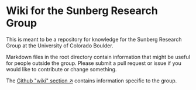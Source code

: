 # Wiki for the Sunberg Research Group

This is meant to be a repository for knowledge for the Sunberg Research Group at the University of Colorado Boulder.

Markdown files in the root directory contain information that might be useful for people outside the group. Please submit a pull request or issue if you would like to contribute or change something.

The [Github "wiki" section ↗](https://github.com/Sunberg-Research-Group/wiki/wiki) contains information specific to the group.
